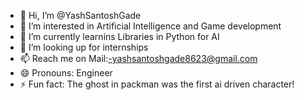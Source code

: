 - 👋 Hi, I’m @YashSantoshGade
- 👀 I’m interested in Artificial Intelligence and Game development 
- 🌱 I’m currently learnins Libraries in Python for AI
- 💞️ I’m looking up for internships
- 📫 Reach me on Mail:-yashsantoshgade8623@gmail.com
- 😄 Pronouns: Engineer
- ⚡ Fun fact: The ghost in packman was the first ai driven character!

<!---
YashSantoshGade/YashSantoshGade is a ✨ special ✨ repository because its `README.md` (this file) appears on your GitHub profile.
You can click the Preview link to take a look at your changes.
--->
